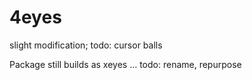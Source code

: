 # 4eyes
slight modification; todo: cursor balls

Package still builds as xeyes ... todo: rename, repurpose
